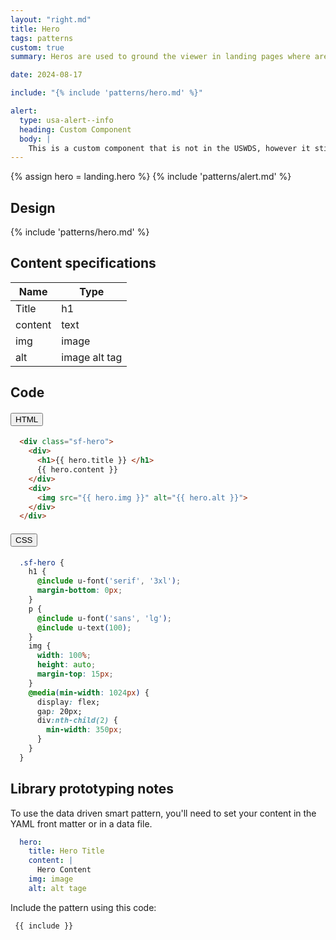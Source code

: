 ```yaml
---
layout: "right.md"
title: Hero
tags: patterns
custom: true
summary: Heros are used to ground the viewer in landing pages where are the pathways to deeper content

date: 2024-08-17

include: "{% include 'patterns/hero.md' %}"

alert:
  type: usa-alert--info
  heading: Custom Component
  body: |
    This is a custom component that is not in the USWDS, however it still follows the UX best practices.
---
```

{% assign hero = landing.hero %}
{% include 'patterns/alert.md' %}

## Design
{% include 'patterns/hero.md' %}

## Content specifications 
| Name | Type |
|--|--|
| Title | h1 |
| content | text |
| img | image |
| alt | image alt tag |

## Code
<div class="usa-accordion">
  <h4 class="usa-accordion__heading">
    <button
      type="button"
      class="usa-accordion__button"
      aria-expanded="false"
      aria-controls="a1"
    >
      HTML
    </button>
  </h4>
  <div id="a1" class="usa-accordion__content usa-prose">

  ```html
    <div class="sf-hero">
      <div>
        <h1>{{ hero.title }} </h1>
        {{ hero.content }}
      </div>
      <div>
        <img src="{{ hero.img }}" alt="{{ hero.alt }}">
      </div>
    </div>
  ```
  </div>

  <div class="usa-accordion">
  <h4 class="usa-accordion__heading">
    <button
      type="button"
      class="usa-accordion__button"
      aria-expanded="false"
      aria-controls="a2"
    >
      CSS
    </button>
  </h4>
  <div id="a2" class="usa-accordion__content usa-prose">

  ```css
    .sf-hero {
      h1 {
        @include u-font('serif', '3xl');
        margin-bottom: 0px;
      }
      p {
        @include u-font('sans', 'lg');
        @include u-text(100);
      }
      img {
        width: 100%;
        height: auto;
        margin-top: 15px;
      }
      @media(min-width: 1024px) {
        display: flex;
        gap: 20px;
        div:nth-child(2) {
          min-width: 350px;
        }
      }
    }
  ```
  </div>

## Library prototyping notes
To use the data driven smart pattern, you'll need to set your content in the YAML front matter or in a data file.

```yml
  hero:
    title: Hero Title
    content: |
      Hero Content
    img: image
    alt: alt tage
```
Include the pattern using this code:
```markdown
 {{ include }}
```